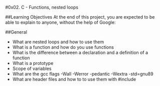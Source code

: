 #0x02. C - Functions, nested loops

##Learning Objectives
At the end of this project, you are expected to be able to explain to anyone, without the help of Google:

##General
* What are nested loops and how to use them
* What is a function and how do you use functions
* What is the difference between a declaration and a definition of a function
* What is a prototype
* Scope of variables
* What are the gcc flags -Wall -Werror -pedantic -Wextra -std=gnu89
* What are header files and how to to use them with #include

